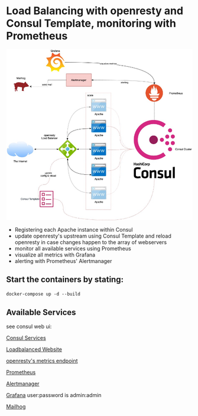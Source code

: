 # Load Balancing with openresty and Consul Template, monitoring with Prometheus
 
![Architecture Schema](architecture-schema.jpg)

* Registering each Apache instance within Consul
* update openresty's upstream using Consul Template and reload openresty in case changes happen to the array of webservers
* monitor all available services using Prometheus
* visualize all metrics with Grafana
* alerting with Prometheus' Alertmanager


## Start the containers by stating:

``
docker-compose up -d --build
``

## Available Services
see consul web ui:

[Consul Services](http://localhost:8500/ui/cat-service/services)

[Loadbalanced Website](http://localhost)

[openresty's metrics endpoint](http://localhost:9145/metrics)

[Prometheus](http://localhost:9090)

[Alertmanager](http://localhost:9093)

[Grafana](http://localhost:3000) user:password is admin:admin

[Mailhog](http://localhost:8025)